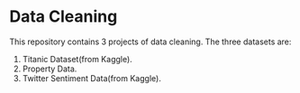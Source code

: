 # Data Cleaning
This repository contains 3 projects of data cleaning. The three datasets are:

1) Titanic Dataset(from Kaggle).
2) Property Data.
3) Twitter Sentiment Data(from Kaggle).
